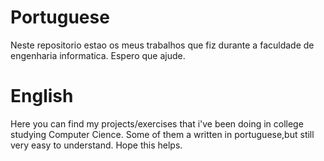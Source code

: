 # Portuguese
Neste repositorio estao os meus trabalhos que fiz durante a faculdade de engenharia informatica. Espero que ajude.
# English
Here you can find my projects/exercises that i've been doing in college studying Computer Cience. Some of them a written in portuguese,but still very easy to understand. Hope this helps.